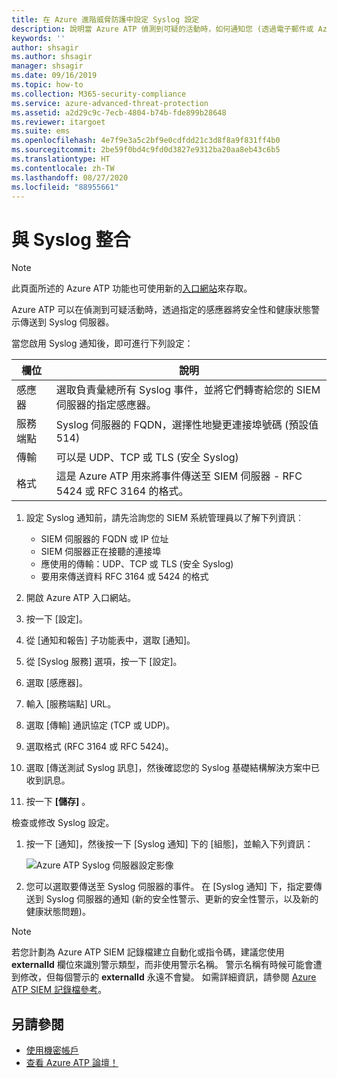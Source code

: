 ```yaml
---
title: 在 Azure 進階威脅防護中設定 Syslog 設定
description: 說明當 Azure ATP 偵測到可疑的活動時，如何通知您 (透過電子郵件或 Azure ATP 事件轉寄)
keywords: ''
author: shsagir
ms.author: shsagir
manager: shsagir
ms.date: 09/16/2019
ms.topic: how-to
ms.collection: M365-security-compliance
ms.service: azure-advanced-threat-protection
ms.assetid: a2d29c9c-7ecb-4804-b74b-fde899b28648
ms.reviewer: itargoet
ms.suite: ems
ms.openlocfilehash: 4e7f9e3a5c2bf9e0cdfdd21c3d8f8a9f831ff4b0
ms.sourcegitcommit: 2be59f0bd4c9fd0d3827e9312ba20aa8eb43c6b5
ms.translationtype: HT
ms.contentlocale: zh-TW
ms.lasthandoff: 08/27/2020
ms.locfileid: "88955661"
---
```

# <a name="integrate-with-syslog"></a>與 Syslog 整合

> [!NOTE]
> 此頁面所述的 Azure ATP 功能也可使用新的[入口網站](https://portal.cloudappsecurity.com)來存取。

Azure ATP 可以在偵測到可疑活動時，透過指定的感應器將安全性和健康狀態警示傳送到 Syslog 伺服器。

當您啟用 Syslog 通知後，即可進行下列設定：

   |欄位|說明|
   |---------|---------------|
   |感應器|選取負責彙總所有 Syslog 事件，並將它們轉寄給您的 SIEM 伺服器的指定感應器。|
   |服務端點|Syslog 伺服器的 FQDN，選擇性地變更連接埠號碼 (預設值 514)|
   |傳輸|可以是 UDP、TCP 或 TLS (安全 Syslog)|
   |格式|這是 Azure ATP 用來將事件傳送至 SIEM 伺服器 - RFC 5424 或 RFC 3164 的格式。|

1. 設定 Syslog 通知前，請先洽詢您的 SIEM 系統管理員以了解下列資訊︰

    - SIEM 伺服器的 FQDN 或 IP 位址
    - SIEM 伺服器正在接聽的連接埠
    - 應使用的傳輸：UDP、TCP 或 TLS (安全 Syslog)
    - 要用來傳送資料 RFC 3164 或 5424 的格式

1. 開啟 Azure ATP 入口網站。
1. 按一下 [設定]。
1. 從 [通知和報告] 子功能表中，選取 [通知]。
1. 從 [Syslog 服務] 選項，按一下 [設定]。
1. 選取 [感應器]。
1. 輸入 [服務端點] URL。
1. 選取 [傳輸] 通訊協定 (TCP 或 UDP)。
1. 選取格式 (RFC 3164 或 RFC 5424)。
1. 選取 [傳送測試 Syslog 訊息]，然後確認您的 Syslog 基礎結構解決方案中已收到訊息。
1. 按一下 **[儲存]** 。

檢查或修改 Syslog 設定。

1. 按一下 [通知]，然後按一下 [Syslog 通知] 下的 [組態]，並輸入下列資訊：

    ![Azure ATP Syslog 伺服器設定影像](media/atp-syslog.png)

1. 您可以選取要傳送至 Syslog 伺服器的事件。 在 [Syslog 通知] 下，指定要傳送到 Syslog 伺服器的通知 (新的安全性警示、更新的安全性警示，以及新的健康狀態問題)。

> [!NOTE]
> 若您計劃為 Azure ATP SIEM 記錄檔建立自動化或指令碼，建議您使用 **externalId** 欄位來識別警示類型，而非使用警示名稱。 警示名稱有時候可能會遭到修改，但每個警示的 **externalId** 永遠不會變。 如需詳細資訊，請參閱 [Azure ATP SIEM 記錄檔參考](cef-format-sa.md)。

## <a name="see-also"></a>另請參閱

- [使用機密帳戶](sensitive-accounts.md)
- [查看 Azure ATP 論壇！](https://aka.ms/azureatpcommunity)
